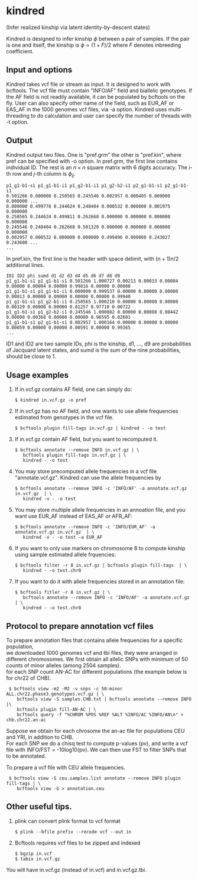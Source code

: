 # kindred
(Infer realized kinship via latent identity-by-descent states)

Kindred is designed to infer kinship $\phi$ between a pair of samples. If the pair is one and itself, the kinship is $\phi = (1+F)/2$ where $F$ denotes inbreeding coefficient. 

## Input and options
Kindred takes vcf file or stream as input. It is designed to work with bcftools.  The vcf file must contain "INFO/AF" field and biallelic genotypes. If the AF field is not readily available, it can be populated by bcftools on the fly. 
User can also specify other name of the field, such as EUR_AF or EAS_AF in the 1000 genomes vcf files, via -a option. 
Kindred uses multi-threading to do calculation and user can specify the number of threads with -t option. 

## Output
Kindred output two files. One is "pref.grm" the other is "pref.kin", where pref can be specified with -o option. 
In pref.grm, the first line contains individual ID. The rest is an $n\times n$ square matrix with 6 digits accuracy. The $i$-th row and $j$-th column is $\phi_{ij}$. 

    p1_g1-b1-s1 p1_g1-b1-i1 p1_g2-b1-i1 p1_g2-b2-i1 p2_g1-b1-s1 p2_g1-b1-i1 
    0.501266 0.000000 0.250565 0.245546 0.002957 0.000405 0.000000 0.000000 ...
    0.000000 0.499778 0.244624 0.248404 0.000532 0.000000 0.001975 0.000000 
    0.250565 0.244624 0.499811 0.262668 0.000000 0.000000 0.000000 0.000000 
    0.245546 0.248404 0.262668 0.501320 0.000000 0.000000 0.000000 0.000000 
    0.002957 0.000532 0.000000 0.000000 0.499496 0.000000 0.243027 0.243600 ...
    ...

In pref.kin, the first line is the header with space delimit, with $(n+1)n/2$ additional lines. 

    ID1 ID2 phi sumd d1 d2 d3 d4 d5 d6 d7 d8 d9
    p1_g1-b1-s1 p1_g1-b1-s1 0.501266 1.000727 0.00213 0.00033 0.00004 0.00000 0.00004 0.00000 0.99816 0.00000 0.00000 
    p1_g1-b1-s1 p1_g1-b1-i1 0.000000 0.999537 0.00000 0.00000 0.00000 0.00013 0.00000 0.00000 0.00000 0.00000 0.99940 
    p1_g1-b1-s1 p1_g2-b1-i1 0.250565 1.000210 0.00000 0.00000 0.00000 0.00329 0.00000 0.00000 0.01257 0.97710 0.00722
    p1_g1-b1-s1 p1_g2-b2-i1 0.245546 1.000082 0.00000 0.00000 0.00442 0.00000 0.00368 0.00000 0.00000 0.96595 0.02601
    p1_g1-b1-s1 p2_g1-b1-s1 0.002957 1.000164 0.00000 0.00000 0.00000 0.00059 0.00000 0.00000 0.00591 0.00000 0.99365
    ...

ID1 and ID2 are two sample IDs, phi is the kinship, d1, ..., d9 are probabilities of Jacquard latent states, and sumd is the sum of the nine probabilities, should be close to $1$.  
  

## Usage examples

1) If in.vcf.gz contains AF field, one can simply do: 
    
       $ kindred in.vcf.gz -o pref 

2) If in.vcf.gz has no AF field, and one wants to use allele frequencies estimated from genotypes in the vcf file. 

       $ bcftools plugin fill-tags in.vcf.gz | kindred - -o test 

3) If in.vcf.gz contain AF field, but you want to recomputed it. 

       $ bcftools annotate --remove INFO in.vcf.gz | \
          bcftools plugin fill-tags in.vcf.gz | \
          kindred - -o test 

4) You may store precomputed allele frequencies in a vcf file "annotate.vcf.gz". Kindred can use the allele frequencies by  

       $ bcftools annotate --remove INFO -c 'INFO/AF' -a annotate.vcf.gz in.vcf.gz  | \
          kindred -v - -o test 

5) You may store multiple allele frequencies in an annoation file, and you want use EUR_AF instead of EAS_AF or AFR_AF: 
  
       $ bcftools annotate --remove INFO -c 'INFO/EUR_AF' -a annotate.vcf.gz in.vcf.gz  | \
          kindred -v - -o test -a EUR_AF

6) If you want to only use markers on chromosome 8 to compute kinship using sample estimated allele frquencies:  

       $ bcftools filter -r 8 in.vcf.gz | bcftools plugin fill-tags  | \
          kindred - -o test.chr8

7) If you want to do it with allele frequencies stored in an annotation file:   

       $ bcftools fitler -r 8 in.vcf.gz | \
          bcftools annotate --remove INFO -c 'INFO/AF' -a annotate.vcf.gz  | \
          kindred - -o test.chr8 


## Protocol to prepare annotation vcf files
To prepare annotation files that contains allele frequencies for a specific population,  
we downloaded 1000 genomes vcf and tbi files, they were arranged in different chromosomes. 
We first obtain all allelic SNPs with minimum of 50 counts of minor alleles (among 2504 samples).  
for each SNP count AN-AC for different populations (the example below is for chr22 of CHB). 

     $ bcftools view -m2 -M2 -v snps -c 50:minor ALL.chr22.phase3.genotypes.vcf.gz | \
        bcftools view -S samples.CHB.txt | bcftools annotate --remove INFO |\
        bcftools plugin fill-AN-AC | \
        bcftools query -f "%CHROM %POS %REF %ALT %INFO/AC %INFO/AN\n" > chb.chr22.an-ac

 
Suppose we obtain for each chrosome the an-ac file for populations CEU and YRI, in addition to CHB.  
For each SNP we  do a chisq test to compute p-values (pv), and write a vcf file with INFO/FST = -10log10(pv). 
We can then use FST to filter SNPs that to be annotated. 

To prepare a vcf file with CEU allele frequencies.  

     $ bcftools view -S ceu.samples.list annotate --remove INFO plugin fill-tags | \
        bcftools view -G > annotation.ceu 

## Other useful tips. 
1) plink can convert plink format to vcf format

       $ plink --bfile prefix --recode vcf --out in

2) Bcftools requires vcf files to be zipped and indexed

       $ bgzip in.vcf 
       $ tabix in.vcf.gz 

You will have in.vcf.gz (instead of in.vcf) and in.vcf.gz.tbi. 
